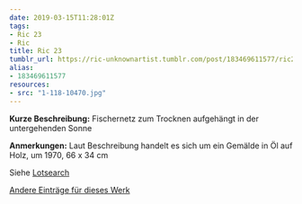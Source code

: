 ```yaml
---
date: 2019-03-15T11:28:01Z
tags:
- Ric 23
- Ric
title: Ric 23
tumblr_url: https://ric-unknownartist.tumblr.com/post/183469611577/ric23
alias:
- 183469611577
resources:
- src: "1-118-10470.jpg"
---
```


**Kurze Beschreibung:** Fischernetz zum Trocknen aufgehängt in der untergehenden Sonne

**Anmerkungen:** Laut Beschreibung handelt es sich um ein Gemälde in Öl auf Holz, um 1970, 66 x 34 cm

Siehe [Lotsearch](https://www.lotsearch.de/lot/ric-um-1970-fischernetz-bei-sonnenuntergang-oel-holz-66-x-34-cm-rahmen-34182846?perPage=50)

[Andere Einträge für dieses Werk](/tags/Ric-23)
